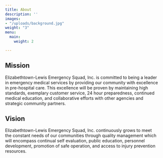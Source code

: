 ```yaml
---
title: About
description: ''
images:
- "/uploads/background.jpg"
weight: "3"
menu:
  main:
    weight: 2

---
```

## Mission

Elizabethtown-Lewis Emergency Squad, Inc. is committed to being a leader in emergency medical services by providing our community with excellence in pre-hospital care. This excellence will be proven by maintaining high standards, exemplary customer service, 24 hour preparedness, continued medical education, and collaborative efforts with other agencies and strategic community partners.

## Vision

Elizabethtown-Lewis Emergency Squad, Inc. continuously grows to meet the constant needs of our communities through quality management which will encompass continual self evaluation, public education, personnel development, promotion of safe operation, and access to injury prevention resources.